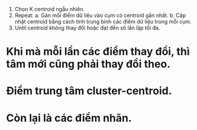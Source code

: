 1. Chọn K centroid ngẫu nhiên.
2. Repeat:
   a. Gán mỗi điểm dữ liệu vào cụm có centroid gần nhất.
   b. Cập nhật centroid bằng cách tính trung bình các điểm dữ liệu trong mỗi cụm.
3. Until centroid không thay đổi hoặc đạt đến số lần lặp tối đa.

# Khi mà mỗi lần các điểm thay đổi, thì tâm mới cũng phải thay đổi theo.
# Điểm trung tâm cluster-centroid.
# Còn lại là các điểm nhãn.